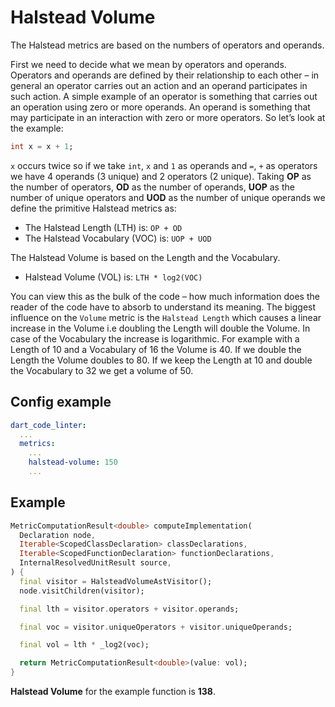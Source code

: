 # Halstead Volume
The Halstead metrics are based on the numbers of operators and operands.

First we need to decide what we mean by operators and operands. Operators and operands are defined by their relationship to each other – in general an operator carries out an action and an operand participates in such action. A simple example of an operator is something that carries out an operation using zero or more operands. An operand is something that may participate in an interaction with zero or more operators. So let’s look at the example:

```dart
int x = x + 1;
```

`x` occurs twice so if we take `int`, `x` and `1` as operands and `=`, `+` as operators we have 4 operands (3 unique) and 2 operators (2 unique). Taking **OP** as the number of operators, **OD** as the number of operands, **UOP** as the number of unique operators and **UOD** as the number of unique operands we define the primitive Halstead metrics as:

- The Halstead Length (LTH) is: `OP + OD`
- The Halstead Vocabulary (VOC) is: `UOP + UOD`

The Halstead Volume is based on the Length and the Vocabulary.

- Halstead Volume (VOL) is: `LTH * log2(VOC)`

You can view this as the bulk of the code – how much information does the reader of the code have to absorb to understand its meaning. The biggest influence on the `Volume` metric is the `Halstead Length` which causes a linear increase in the Volume i.e doubling the Length will double the Volume. In case of the Vocabulary the increase is logarithmic. For example with a Length of 10 and a Vocabulary of 16 the Volume is 40. If we double the Length the Volume doubles to 80. If we keep the Length at 10 and double the Vocabulary to 32 we get a volume of 50.

## Config example
```yaml
dart_code_linter:
  ...
  metrics:
    ...
    halstead-volume: 150
    ...
```
## Example
```dart
MetricComputationResult<double> computeImplementation(
  Declaration node,
  Iterable<ScopedClassDeclaration> classDeclarations,
  Iterable<ScopedFunctionDeclaration> functionDeclarations,
  InternalResolvedUnitResult source,
) {
  final visitor = HalsteadVolumeAstVisitor();
  node.visitChildren(visitor);

  final lth = visitor.operators + visitor.operands;

  final voc = visitor.uniqueOperators + visitor.uniqueOperands;

  final vol = lth * _log2(voc);

  return MetricComputationResult<double>(value: vol);
}
```
**Halstead Volume** for the example function is **138**.
